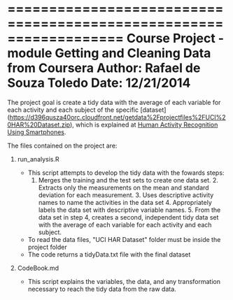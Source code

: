 ==================================================================
Course Project - module Getting and Cleaning Data from Coursera
Author: Rafael de Souza Toledo
Date: 12/21/2014
==================================================================

The project goal is create a tidy data with the average of each variable for each activity and each subject of the specific [dataset] (https://d396qusza40orc.cloudfront.net/getdata%2Fprojectfiles%2FUCI%20HAR%20Dataset.zip), which is explained at [Human Activity Recognition Using Smartphones](http://archive.ics.uci.edu/ml/datasets/Human+Activity+Recognition+Using+Smartphones).


The files contained on the project are:
1. run_analysis.R
    * This script attempts to develop the tidy data with the fowards steps:
	  1. Merges the training and the test sets to create one data set.
          2. Extracts only the measurements on the mean and standard deviation for each measurement. 
          3. Uses descriptive activity names to name the activities in the data set
          4. Appropriately labels the data set with descriptive variable names. 
          5. From the data set in step 4, creates a second, independent tidy data set with the average of each variable for each activity and each subject.
    * To read the data files, "UCI HAR Dataset" folder must be inside the project folder
    * The code returns a tidyData.txt file with the final dataset
		
2. CodeBook.md
    * This script explains the variables, the data, and any transformation necessary to reach the tidy data from the raw data.


